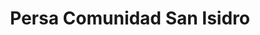 ---
title: "Persa Comunidad San Isidro"
url: /santiago/persa-comunidad-san-isidro/
shop: Einkaufszentrum
---